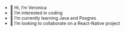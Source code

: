 - 👋 Hi, I’m Veronica
- 👀 I’m interested in coding
- 🌱 I’m currently learning Java and Posgres
- 💞️ I’m looking to collaborate on a React-Native project

<!---
veronicaMCognyte/veronicaMCognyte is a ✨ special ✨ repository because its `README.md` (this file) appears on your GitHub profile.
You can click the Preview link to take a look at your changes.
--->
